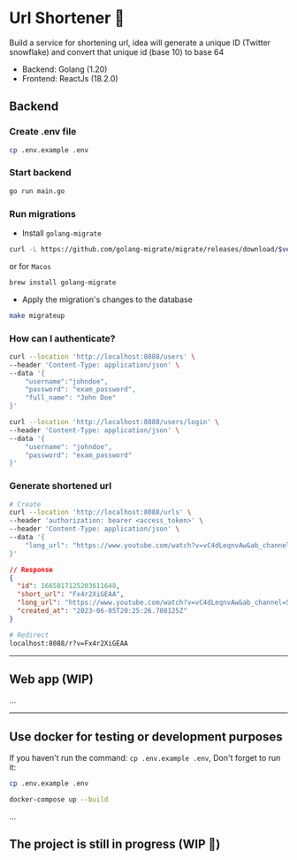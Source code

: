 # Url Shortener :tada:

Build a service for shortening url, idea will generate a unique ID (Twitter snowflake) and convert that unique id (base 10) to base 64

- Backend: Golang (1.20)
- Frontend: ReactJs (18.2.0)

## Backend

### Create .env file

```bash
cp .env.example .env
```

### Start backend

```bash
go run main.go
```

### Run migrations

- Install `golang-migrate`

```bash
curl -L https://github.com/golang-migrate/migrate/releases/download/$version/migrate.$os-$arch.tar.gz | tar xvz
```

or for `Macos`

```bash
brew install golang-migrate
```

- Apply the migration's changes to the database

```bash
make migrateup
```

### How can I authenticate?

```bash
curl --location 'http://localhost:8088/users' \
--header 'Content-Type: application/json' \
--data '{
    "username":"johndoe",
    "password": "exam_password",
    "full_name": "John Doe"
}'
```

```bash
curl --location 'http://localhost:8088/users/login' \
--header 'Content-Type: application/json' \
--data '{
    "username": "johndoe",
    "password": "exam_password"
}'
```

### Generate shortened url

```bash
# Create
curl --location 'http://localhost:8088/urls' \
--header 'authorization: bearer <access_token>' \
--header 'Content-Type: application/json' \
--data '{
    "long_url": "https://www.youtube.com/watch?v=vC4dLeqnvAw&ab_channel=SeanStudy"
}'
```

```json
// Response
{
  "id": 1665817125203611648,
  "short_url": "Fx4r2XiGEAA",
  "long_url": "https://www.youtube.com/watch?v=vC4dLeqnvAw&ab_channel=SeanStudy",
  "created_at": "2023-06-05T20:25:26.708125Z"
}
```

```bash
# Redirect
localhost:8088/r?v=Fx4r2XiGEAA
```

<hr />

## Web app (WIP)

...

<hr />

## Use docker for testing or development purposes

If you haven't run the command: `cp .env.example .env`, Don't forget to run it:

```bash
cp .env.example .env
```

```bash
docker-compose up --build
```

...

## The project is still in progress (WIP :rocket:)
